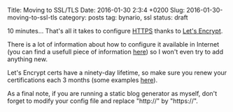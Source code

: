 Title: Moving to SSL/TLS
Date: 2016-01-30 2:3:4 +0200
Slug: 2016-01-30-moving-to-ssl-tls
category: posts
tag: bynario, ssl
status: draft

10 minutes... That's all it takes to configure [HTTPS](https://en.wikipedia.org/wiki/Hypertext_Transfer_Protocol_Secure) thanks to [Let's Encrypt](https://letsencrypt.org/). 

There is a lot of information about how to configure it available in Internet (you can find a usefull piece of information [here](https://www.digitalocean.com/community/tutorials/how-to-secure-nginx-with-let-s-encrypt-on-centos-7)) so I won't even try to add anything new.

Let's Encrypt certs have a ninety-day lifetime, so make sure you renew your certifications each 3 months (some examples [here](https://letsencrypt.org/howitworks/)).

As a final note, if you are running a static blog generator as myself, don't forget to modify your config file and replace "http://" by "https://".

